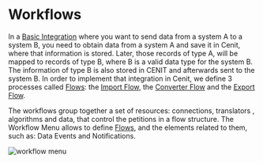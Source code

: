 # Workflows

In a [Basic Integration](tutorials/basic_integration.md) where you want to send data from a system A to a system B, you  need to obtain data from a system A and save it in Cenit, where that information is stored. Later, those records of type A, will be mapped to records of type B, where B is a valid data type for the system B. The information of type B is also stored in CENIT and afterwards sent to the system B. In order to implement that integration in Cenit, we define 3 processes called [Flows](workflows/flows.md): the [Import Flow](workflows/flows.md?id=import-flow), the [Converter Flow](workflows/flows.md?id=converter-flow) and the [Export Flow](workflows/flows.md?id=export-flow).

The workflows group together a set of resources: connections, translators , algorithms and data, that control the petitions in a flow structure. The Workflow Menu allows to define [Flows](workflows/flows.md), and the elements related to them, such as: Data Events and Notifications.

![workflow menu](https://user-images.githubusercontent.com/54523080/150194769-5eed19e8-8b46-4593-ae8f-bac60b71ae49.png)